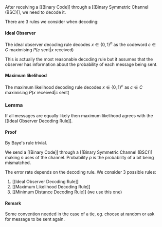 After receiving a [[Binary Code]] through a [[Binary Symmetric Channel (BSC)]], we need to decode it.

There are 3 rules we consider when decoding:
#### Ideal Observer
The ideal observer decoding rule decodes $x\in \{ 0,1 \}^{n}$ as the codeword $c\in C$ maximising $P(c \text{ sent} | x \text{ received})$

This is actually the most reasonable decoding rule but it assumes that the observer has information about the probability of each message being sent.

#### Maximum likelihood
The maximum likelihood decoding rule decodes $x\in \{ 0,1 \}^{n}$ as $c\in C$ maximising $P(x \text{ received}|c \text{ sent})$

### Lemma
If all messages are equally likely then maximum likelihood agrees with the [[Ideal Observer Decoding Rule]].
#### Proof
By Baye's rule trivial.



We send a [[Binary Code]] through a [[Binary Symmetric Channel (BSC)]] making $n$ uses of the channel. Probability $p$ is the probability of a bit being mismatched.

The error rate depends on the decoding rule. We consider 3 possible rules:
1. [[Ideal Observer Decoding Rule]]
2. [[Maximum Likelihood Decoding Rule]]
3. [[Minimum Distance Decoding Rule]] (we use this one)
#### Remark
Some convention needed in the case of a tie, eg. choose at random or ask for message to be sent again.

